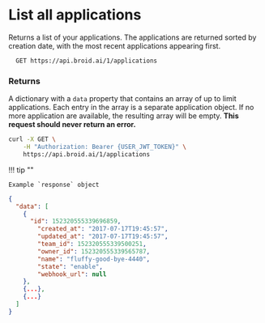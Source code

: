 # List all applications

Returns a list of your applications. The applications are returned sorted by creation date, with the most recent applications appearing first.

```definition
  GET https://api.broid.ai/1/applications
```

### Returns

A dictionary with a ``data`` property that contains an array of up to limit applications. Each entry in the array is a separate application object. If no more application are available, the resulting array will be empty. __This request should never return an error.__

```bash
curl -X GET \
    -H "Authorization: Bearer {USER_JWT_TOKEN}" \
    https://api.broid.ai/1/applications
```

!!! tip ""

    Example `response` object

```json
{
  "data": [
    {
      "id": 152320555339696859,
    	"created_at": "2017-07-17T19:45:57",
    	"updated_at": "2017-07-17T19:45:57",
    	"team_id": 152320555339500251,
    	"owner_id": 152320555339565787,
    	"name": "fluffy-good-bye-4440",
    	"state": "enable",
    	"webhook_url": null
    },
    {...},
    {...}
  ]
}
```
